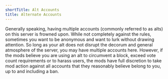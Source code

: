 ```yaml
---
shortTitle: Alt Accounts
title: Alternate Accounts
---
```

Generally speaking, having multiple accounts (commonly referred to as alts) on this server is frowned upon. 
While not completely against the rules, sometimes you want to be anonymous and want to lurk without drawing attention. 
So long as your alt does not disrupt the decorum and general atmosphere of the server, you may have multiple accounts here. 
However, if the mods believe you are using an alt to circumvent a block, exceed vote count requirements or to harass users, the mods have full discretion to take mod action against all accounts that they reasonably believe belong to you, up to and including a ban.
